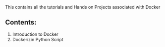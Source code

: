 This contains all the tutorials and Hands on Projects associated with Docker

## Contents:

1. Introduction to Docker
2. Dockerizin Python Script